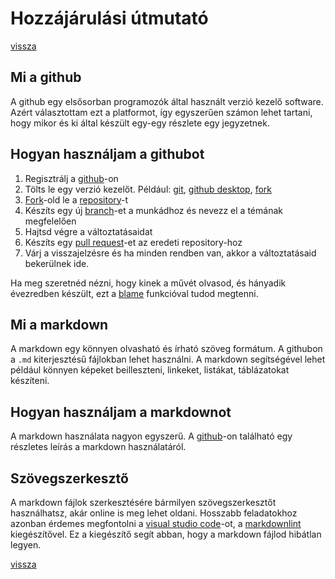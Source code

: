 # Hozzájárulási útmutató

[vissza](README.md)

## Mi a github

A github egy elsősorban programozók által használt verzió kezelő software. Azért választottam ezt a platformot, így egyszerűen számon lehet tartani, hogy mikor és ki által készült egy-egy részlete egy jegyzetnek.

## Hogyan használjam a githubot

1. Regisztrálj a [github](https://github.com/signup)-on
2. Tölts le egy verzió kezelőt. Például:  [git](https://git-scm.com/), [github desktop](https://desktop.github.com/), [fork](https://git-fork.com/)
3. [Fork](https://docs.github.com/en/pull-requests/collaborating-with-pull-requests/working-with-forks/fork-a-repo)-old le a [repository](https://github.com/ligvigfui/SZTE-GYTK-kidolgozasok)-t
4. Készíts egy új [branch](https://docs.github.com/en/pull-requests/collaborating-with-pull-requests/proposing-changes-to-your-work-with-pull-requests/creating-and-deleting-branches-within-your-repository)-et a munkádhoz és nevezz el a témának megfelelően
5. Hajtsd végre a változtatásaidat
6. Készíts egy [pull request](https://docs.github.com/en/pull-requests/collaborating-with-pull-requests/proposing-changes-to-your-work-with-pull-requests/creating-a-pull-request)-et az eredeti repository-hoz
7. Várj a visszajelzésre és ha minden rendben van, akkor a változtatásaid bekerülnek ide.

Ha meg szeretnéd nézni, hogy kinek a művét olvasod, és hányadik évezredben készült, ezt a [blame](https://docs.github.com/en/repositories/working-with-files/using-files/viewing-a-file#viewing-the-line-by-line-revision-history-for-a-file) funkcióval tudod megtenni.

## Mi a markdown

A markdown egy könnyen olvasható és írható szöveg formátum. A githubon a `.md` kiterjesztésű fájlokban lehet használni. A markdown segítségével lehet például könnyen képeket beilleszteni, linkeket, listákat, táblázatokat készíteni.

## Hogyan használjam a markdownot

A markdown használata nagyon egyszerű. A [github](https://guides.github.com/features/mastering-markdown/)-on található egy részletes leírás a markdown használatáról.

## Szövegszerkesztő

A markdown fájlok szerkesztésére bármilyen szövegszerkesztőt használhatsz, akár online is meg lehet oldani. Hosszabb feladatokhoz azonban érdemes megfontolni a [visual studio code](https://code.visualstudio.com/)-ot, a [markdownlint](https://marketplace.visualstudio.com/items?itemName=DavidAnson.vscode-markdownlint) kiegészítővel. Ez a kiegészítő segít abban, hogy a markdown fájlod hibátlan legyen.

[vissza](README.md)
